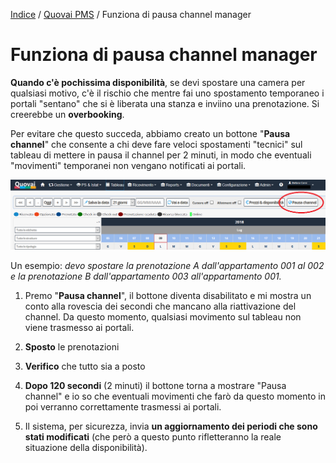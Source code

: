 [Indice](index.md) / [Quovai PMS](quovai-pms-it.md) / Funziona di pausa channel manager

# Funziona di pausa channel manager

**Quando c'è pochissima disponibilità**, se devi spostare una camera per qualsiasi motivo, c'è il rischio che mentre fai uno spostamento temporaneo i portali "sentano" che si è liberata una stanza e inviino una prenotazione. Si creerebbe un **overbooking**.

Per evitare che questo succeda, abbiamo creato un bottone "**Pausa channel**" che consente a chi deve fare veloci spostamenti "tecnici" sul tableau di mettere in pausa il channel per 2 minuti, in modo che eventuali "movimenti" temporanei non vengano notificati ai portali.

![](images/pausa-channel-manager-001.png)  

Un esempio: _devo spostare la prenotazione A dall'appartamento 001 al 002 e la prenotazione B dall'appartamento 003 all'appartamento 001._

1) Premo "**Pausa channel**", il bottone diventa disabilitato e mi mostra un conto alla rovescia dei secondi che mancano alla riattivazione del channel. Da questo momento, qualsiasi movimento sul tableau non viene trasmesso ai portali.

2) **Sposto** le prenotazioni

3) **Verifico** che tutto sia a posto

4) **Dopo 120 secondi** (2 minuti) il bottone torna a mostrare "Pausa channel" e io so che eventuali movimenti che farò da questo momento in poi verranno correttamente trasmessi ai portali.

5) Il sistema, per sicurezza, invia **un aggiornamento dei periodi che sono stati modificati** (che però a questo punto rifletteranno la reale situazione della disponibilità).
